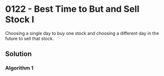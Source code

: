 # 0122 - Best Time to But and Sell Stock I
Choosing a single day to buy one stock and choosing a different day in the future to sell that stock.

## Solution
### Algorithm 1